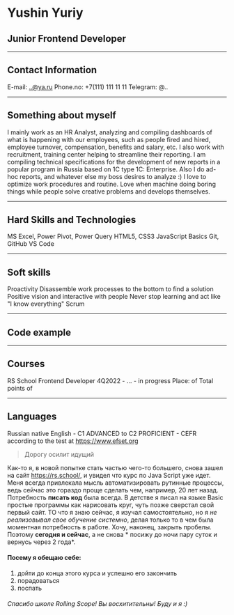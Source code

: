 # Yushin Yuriy
## Junior Frontend Developer
_____________________________

## Contact Information
E-mail: ..@ya.ru
Phone.no: +7(111) 111 11 11
Telegram: @..
_____________________________
## Something about myself
 I mainly work as an HR Analyst, analyzing and compiling dashboards of what is happening with our employees, such as people fired and hired, employee turnover, compensation, benefits and salary, etc. I also work with recruitment, training center helping to streamline their reporting. I am compiling technical specifications for the development of new reports in a popular program in Russia based on 1C type 1C: Enterprise. Also I do ad-hoc reports, and whatever else my boss desires to analyze :)
 I love to optimize work procedures and routine. Love when machine doing boring things while people solve creative problems and develops themselves.

____________________________
## Hard Skills and Technologies
MS Excel, Power Pivot, Power Query
HTML5, CSS3
JavaScript Basics
Git, GitHub
VS Code
____________________________
## Soft skills
Proactivity
Disassemble work processes to the bottom to find a solution
Positive vision and interactive with people
Never stop learning and act like "I know everything"
Scrum
__________________________
## Code example
___________________________
## Courses
RS School Frontend Developer 4Q2022 - ... - in progress
Place:      of
Total points    of
__________________________
## Languages
Russian native
English - C1 ADVANCED to C2 PROFICIENT - CEFR according to the test at https://www.efset.org

 
> Дорогу осилит идущий

Как-то я, в новой попытке стать частью чего-то большего, снова зашел на сайт https://rs.school/, 
и увидел что курс по Java Script уже идет. Меня всегда привлекала мысль автоматизировать рутинные процессы, ведь сейчас это гораздо проще сделать чем, например, 20 лет назад. Потребность **писать код** была всегда. В детстве я писал на языке Basic простые программы как нарисовать круг, чуть позже сверстал свой первый сайт. ТО что я знаю сейчас, я изучал самостоятельно, но я *не реализовывал свое обучение системно*, делая только то в чем была моментная потребность в работе. Хочу, наконец, закрыть пробелы.
Поэтому **сегодня и сейчас**, а не снова * посижу до ночи пару суток и вернусь через 2 года*.

#### Посему я обещаю себе:
1. дойти до конца этого курса и успешно его закончить
2. порадоваться
3. поспать 

###### Спасибо школе Rolling Scope! Вы восхитительны! Буду и я :)




